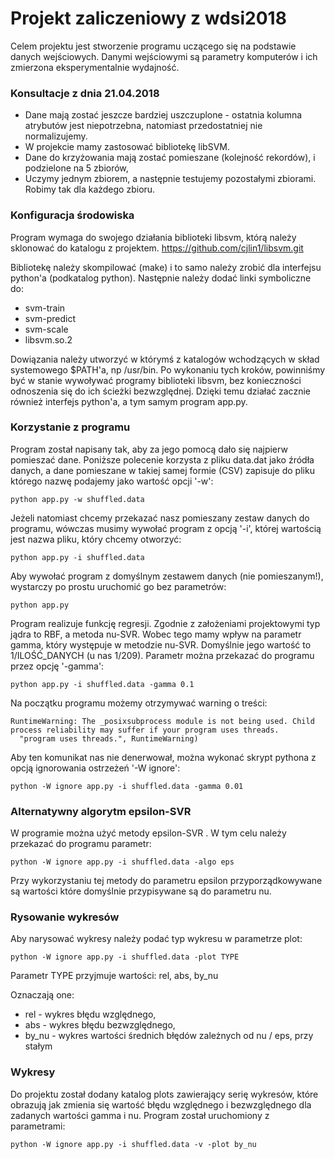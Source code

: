 # Projekt zaliczeniowy z wdsi2018

Celem projektu jest stworzenie programu uczącego się na podstawie danych wejściowych. Danymi wejściowymi są parametry komputerów i ich zmierzona eksperymentalnie wydajność.

### Konsultacje z dnia 21.04.2018

- Dane mają zostać jeszcze bardziej uszczuplone - ostatnia kolumna atrybutów jest niepotrzebna, natomiast przedostatniej nie normalizujemy.
- W projekcie mamy zastosować bibliotekę libSVM.
- Dane do krzyżowania mają zostać pomieszane (kolejność rekordów), i podzielone na 5 zbiorów,
- Uczymy jednym zbiorem, a następnie testujemy pozostałymi zbiorami. Robimy tak dla każdego zbioru.

### Konfiguracja środowiska

Program wymaga do swojego działania biblioteki libsvm, którą należy sklonować do katalogu z projektem. https://github.com/cjlin1/libsvm.git

Bibliotekę należy skompilować (make) i to samo należy zrobić dla interfejsu python'a (podkatalog python). 
Następnie należy dodać linki symboliczne do:
* svm-train
* svm-predict
* svm-scale
* libsvm.so.2

Dowiązania należy utworzyć w którymś z katalogów wchodzących w skład systemowego $PATH'a, np /usr/bin. Po wykonaniu tych kroków, powinniśmy być w stanie wywoływać programy biblioteki libsvm, bez konieczności odnoszenia się do ich ścieżki bezwzględnej. Dzięki temu działać zacznie również interfejs python'a, a tym samym program app.py.

### Korzystanie z programu

Program został napisany tak, aby za jego pomocą dało się najpierw pomieszać dane. Poniższe polecenie korzysta z pliku data.dat jako źródła danych, a dane pomieszane w takiej samej formie (CSV) zapisuje do pliku którego nazwę podajemy jako wartość opcji '-w':

```
python app.py -w shuffled.data
```
Jeżeli natomiast chcemy przekazać nasz pomieszany zestaw danych do programu, wówczas musimy wywołać program z opcją '-i', której wartością jest nazwa pliku, który chcemy otworzyć:

```
python app.py -i shuffled.data
```

Aby wywołać program z domyślnym zestawem danych (nie pomieszanym!), wystarczy po prostu uruchomić go bez parametrów:

```
python app.py
```
Program realizuje funkcję regresji. Zgodnie z założeniami projektowymi typ jądra to RBF, a metoda nu-SVR. Wobec tego mamy wpływ na parametr gamma, który występuje w metodzie nu-SVR. Domyślnie jego wartość to 1/ILOŚĆ_DANYCH (u nas 1/209). Parametr można przekazać do programu przez opcję '-gamma':

```
python app.py -i shuffled.data -gamma 0.1
```

Na początku programu możemy otrzymywać warning o treści:
```
RuntimeWarning: The _posixsubprocess module is not being used. Child process reliability may suffer if your program uses threads.
  "program uses threads.", RuntimeWarning)
```

Aby ten komunikat nas nie denerwował, można wykonać skrypt pythona z opcją ignorowania ostrzeżeń '-W ignore':

```
python -W ignore app.py -i shuffled.data -gamma 0.01
```

### Alternatywny algorytm epsilon-SVR

W programie można użyć metody epsilon-SVR . W tym celu należy przekazać do programu parametr:

```
python -W ignore app.py -i shuffled.data -algo eps
```

Przy wykorzystaniu tej metody do parametru epsilon przyporządkowywane są wartości które domyślnie przypisywane są do parametru nu.

### Rysowanie wykresów

Aby narysować wykresy należy podać typ wykresu w parametrze plot:

```
python -W ignore app.py -i shuffled.data -plot TYPE 
```

Parametr TYPE przyjmuje wartości: rel, abs, by_nu

Oznaczają one:
- rel - wykres błędu względnego,
- abs - wykres błędu bezwzględnego,
- by_nu - wykres wartości średnich błędów zależnych od nu / eps, przy stałym 


### Wykresy

Do projektu został dodany katalog plots zawierający serię wykresów, 
które obrazują jak zmienia się wartość błędu względnego i bezwzględnego dla
zadanych wartości gamma i nu. Program został uruchomiony z parametrami:
```
python -W ignore app.py -i shuffled.data -v -plot by_nu  
```